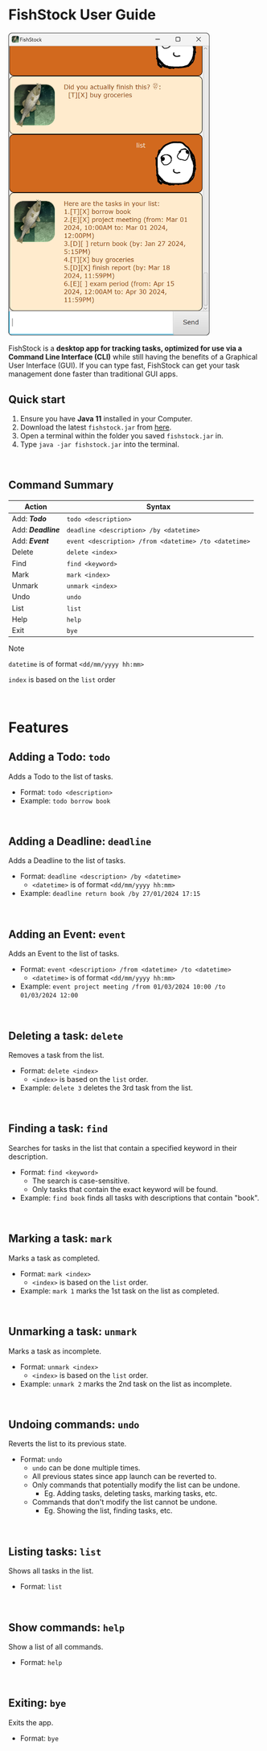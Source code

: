 # FishStock User Guide

<img src="/docs/Ui.png" width="400">

FishStock is a **desktop app for tracking tasks, optimized for use via a Command Line Interface (CLI)** while still having
the benefits of a Graphical User Interface (GUI). If you can type fast, FishStock can get your task management done faster
than traditional GUI apps.

## Quick start
1. Ensure you have **Java 11** installed in your Computer.
2. Download the latest `fishstock.jar` from [here](https://github.com/bryanyee33/ip/releases).
3. Open a terminal within the folder you saved `fishstock.jar` in.
4. Type `java -jar fishstock.jar` into the terminal.
<p>&nbsp;</p>

## Command Summary
Action | Syntax
-- | --
Add: ***Todo*** | `todo <description>`
Add: ***Deadline*** | `deadline <description> /by <datetime>`
Add: ***Event*** | `event <description> /from <datetime> /to <datetime>`
Delete | `delete <index>`
Find | `find <keyword>`
Mark | `mark <index>`
Unmark | `unmark <index>`
Undo | `undo`
List | `list`
Help | `help`
Exit | `bye`

> [!Note]
> `datetime` is of format `<dd/mm/yyyy hh:mm>`
> 
> `index` is based on the `list` order
<p>&nbsp;</p>

# Features
## Adding a Todo: `todo`
Adds a Todo to the list of tasks.

- Format: `todo <description>`
- Example: `todo borrow book`
<p>&nbsp;</p>

## Adding a Deadline: `deadline`
Adds a Deadline to the list of tasks.

- Format: `deadline <description> /by <datetime>`
  - `<datetime>` is of format `<dd/mm/yyyy hh:mm>`
- Example: `deadline return book /by 27/01/2024 17:15`
<p>&nbsp;</p>

## Adding an Event: `event`
Adds an Event to the list of tasks.

- Format: `event <description> /from <datetime> /to <datetime>`
  - `<datetime>` is of format `<dd/mm/yyyy hh:mm>`
- Example: `event project meeting /from 01/03/2024 10:00 /to 01/03/2024 12:00`
<p>&nbsp;</p>

## Deleting a task: `delete`
Removes a task from the list.

- Format: `delete <index>`
  - `<index>` is based on the `list` order.
- Example: `delete 3` deletes the 3rd task from the list.  
  
<p>&nbsp;</p>

## Finding a task: `find`
Searches for tasks in the list that contain a specified keyword in their description.

- Format: `find <keyword>`
  - The search is case-sensitive.
  - Only tasks that contain the exact keyword will be found.
- Example: `find book` finds all tasks with descriptions that contain "book".
<p>&nbsp;</p>

## Marking a task: `mark`
Marks a task as completed.

- Format: `mark <index>`
  - `<index>` is based on the `list` order.
- Example: `mark 1` marks the 1st task on the list as completed.
<p>&nbsp;</p>

## Unmarking a task: `unmark`
Marks a task as incomplete.

- Format: `unmark <index>`
  - `<index>` is based on the `list` order.
- Example: `unmark 2` marks the 2nd task on the list as incomplete.
<p>&nbsp;</p>

## Undoing commands: `undo`
Reverts the list to its previous state.

- Format: `undo`
  - `undo` can be done multiple times.
  - All previous states since app launch can be reverted to.
  - Only commands that potentially modify the list can be undone.
    - Eg. Adding tasks, deleting tasks, marking tasks, etc.
  - Commands that don't modify the list cannot be undone.
    - Eg. Showing the list, finding tasks, etc.
<p>&nbsp;</p>

## Listing tasks: `list`
Shows all tasks in the list.

- Format: `list`
<p>&nbsp;</p>

## Show commands: `help`
Show a list of all commands.

- Format: `help`
<p>&nbsp;</p>

## Exiting: `bye`
Exits the app.

- Format: `bye`
<p>&nbsp;</p>
